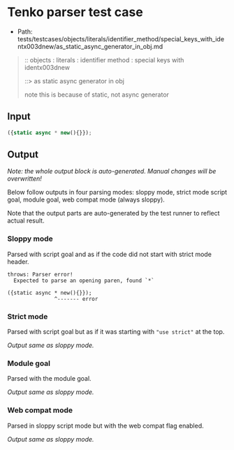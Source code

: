 # Tenko parser test case

- Path: tests/testcases/objects/literals/identifier_method/special_keys_with_identx003dnew/as_static_async_generator_in_obj.md

> :: objects : literals : identifier method : special keys with identx003dnew
>
> ::> as static async generator in obj
>
> note this is because of static, not async generator

## Input

`````js
({static async * new(){}});
`````

## Output

_Note: the whole output block is auto-generated. Manual changes will be overwritten!_

Below follow outputs in four parsing modes: sloppy mode, strict mode script goal, module goal, web compat mode (always sloppy).

Note that the output parts are auto-generated by the test runner to reflect actual result.

### Sloppy mode

Parsed with script goal and as if the code did not start with strict mode header.

`````
throws: Parser error!
  Expected to parse an opening paren, found `*`

({static async * new(){}});
               ^------- error
`````

### Strict mode

Parsed with script goal but as if it was starting with `"use strict"` at the top.

_Output same as sloppy mode._

### Module goal

Parsed with the module goal.

_Output same as sloppy mode._

### Web compat mode

Parsed in sloppy script mode but with the web compat flag enabled.

_Output same as sloppy mode._
